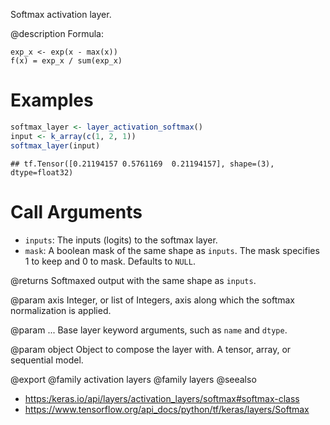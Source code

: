 Softmax activation layer.

@description
Formula:
```
exp_x <- exp(x - max(x))
f(x) = exp_x / sum(exp_x)
```

# Examples

```r
softmax_layer <- layer_activation_softmax()
input <- k_array(c(1, 2, 1))
softmax_layer(input)
```

```
## tf.Tensor([0.21194157 0.5761169  0.21194157], shape=(3), dtype=float32)
```

# Call Arguments
- `inputs`: The inputs (logits) to the softmax layer.
- `mask`: A boolean mask of the same shape as `inputs`. The mask
    specifies 1 to keep and 0 to mask. Defaults to `NULL`.

@returns
    Softmaxed output with the same shape as `inputs`.

@param axis
Integer, or list of Integers, axis along which the softmax
normalization is applied.

@param ...
Base layer keyword arguments, such as `name` and `dtype`.

@param object
Object to compose the layer with. A tensor, array, or sequential model.

@export
@family activation layers
@family layers
@seealso
+ <https:/keras.io/api/layers/activation_layers/softmax#softmax-class>
+ <https://www.tensorflow.org/api_docs/python/tf/keras/layers/Softmax>
